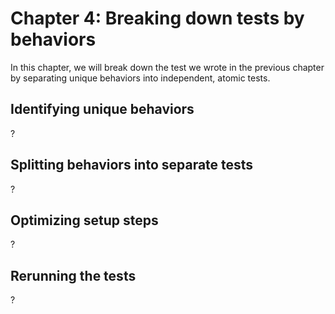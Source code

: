 # Chapter 4: Breaking down tests by behaviors

In this chapter,
we will break down the test we wrote in the previous chapter
by separating unique behaviors into independent, atomic tests.


## Identifying unique behaviors

?


## Splitting behaviors into separate tests

?


## Optimizing setup steps

?


## Rerunning the tests

?
